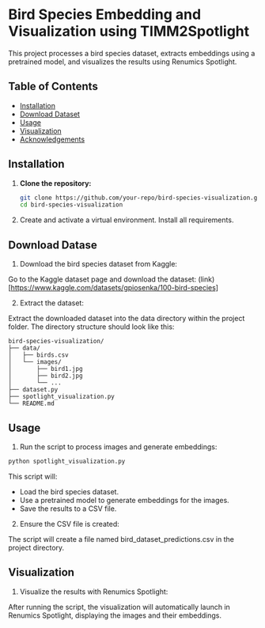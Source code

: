 # Bird Species Embedding and Visualization using TIMM2Spotlight

This project processes a bird species dataset, extracts embeddings using a pretrained model, and visualizes the results using Renumics Spotlight.

## Table of Contents

- [Installation](#installation)
- [Download Dataset](#download-dataset)
- [Usage](#usage)
- [Visualization](#visualization)
- [Acknowledgements](#acknowledgements)

## Installation

1. **Clone the repository:**

   ```bash
   git clone https://github.com/your-repo/bird-species-visualization.git
   cd bird-species-visualization
   ```

2.	Create and activate a virtual environment. Install all requirements.

## Download Datase

1.	Download the bird species dataset from Kaggle:

Go to the Kaggle dataset page and download the dataset: (link)[https://www.kaggle.com/datasets/gpiosenka/100-bird-species]

2.	Extract the dataset:

Extract the downloaded dataset into the data directory within the project folder. The directory structure should look like this:

```
bird-species-visualization/
├── data/
│   ├── birds.csv
│   └── images/
│       ├── bird1.jpg
│       ├── bird2.jpg
│       └── ...
├── dataset.py
├── spotlight_visualization.py
└── README.md
```

## Usage

1.	Run the script to process images and generate embeddings:

```bash
python spotlight_visualization.py
```

This script will:
- Load the bird species dataset.
- Use a pretrained model to generate embeddings for the images.
- Save the results to a CSV file.

2.	Ensure the CSV file is created:

The script will create a file named bird_dataset_predictions.csv in the project directory.

## Visualization

1.	Visualize the results with Renumics Spotlight:

After running the script, the visualization will automatically launch in Renumics Spotlight, displaying the images and their embeddings.

